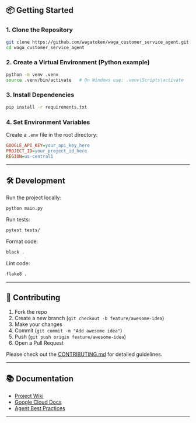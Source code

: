 ## 📦 Getting Started

### 1. Clone the Repository

```bash
git clone https://github.com/wagatoken/waga_customer_service_agent.git
cd waga_customer_service_agent
```

### 2. Create a Virtual Environment (Python example)

```bash
python -m venv .venv
source .venv/bin/activate   # On Windows use: .venv\Scripts\activate
```

### 3. Install Dependencies

```bash
pip install -r requirements.txt
```

### 4. Set Environment Variables

Create a `.env` file in the root directory:

```ini
GOOGLE_API_KEY=your_api_key_here
PROJECT_ID=your_project_id_here
REGION=us-central1
```

---

## 🛠 Development

Run the project locally:

```bash
python main.py
```

Run tests:

```bash
pytest tests/
```

Format code:

```bash
black .
```

Lint code:

```bash
flake8 .
```

---

## 🤝 Contributing

1. Fork the repo
2. Create a new branch (`git checkout -b feature/awesome-idea`)
3. Make your changes
4. Commit (`git commit -m "Add awesome idea"`)
5. Push (`git push origin feature/awesome-idea`)
6. Open a Pull Request

Please check out the [CONTRIBUTING.md](CONTRIBUTING.md) for detailed guidelines.

---

## 📚 Documentation

* [Project Wiki]()
* [Google Cloud Docs](https://cloud.google.com/docs)
* [Agent Best Practices]()

---
